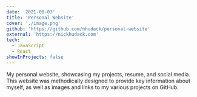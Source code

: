 ```yaml
---
date: '2021-08-03'
title: 'Personal Website'
cover: './image.png'
github: 'https://github.com/nhudack/personal-website'
external: 'https://nickhudack.com'
tech:
  - JavaScript
  - React
showInProjects: false
---
```


My personal website, showcasing my projects, resume, and social media. This website was methodically designed to provide key information about myself, as well as images and links to my various projects on GitHub.
